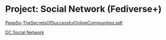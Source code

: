 # Project: Social Network (Fediverse+)

[PeepSo-TheSecretsOfSuccessfulOnlineCommunities.pdf](PeepSo-TheSecretsOfSuccessfulOnlineCommunities.pdf)

[DC Social Network](DC%20Social%20Network%20149faa2a7b8a804db41be44539133d3e.md)